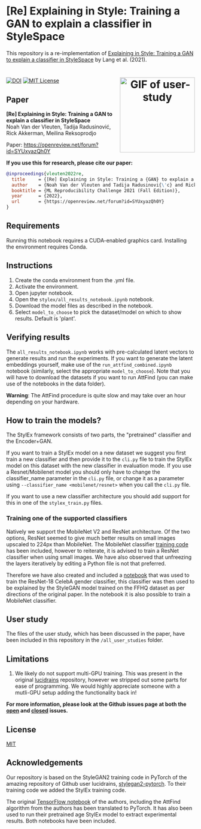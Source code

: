 # [Re] Explaining in Style: Training a GAN to explain a classifier in StyleSpace

This repository is a re-implementation of [Explaining in Style: Training a GAN to explain a classifier in StyleSpace](https://openaccess.thecvf.com/content/ICCV2021/papers/Lang_Explaining_in_Style_Training_a_GAN_To_Explain_a_Classifier_ICCV_2021_paper.pdf) by Lang et al. (2021).

<h1 align="center">
<img src="all_user_studies\user_study_images_old_faces\study_1\class_study_0.gif" alt="GIF of user-study" align="right"  width="200" height="200"</img>
</h1>

[![DOI](https://zenodo.org/badge/442497190.svg)](https://zenodo.org/badge/latestdoi/442497190) [![MIT License](https://img.shields.io/badge/License-MIT-green.svg)](/LICENSE) 

## Paper
**[Re] Explaining in Style: Training a GAN to explain a classifier in StyleSpace**  
Noah Van der Vleuten, Tadija Radusinović, Rick Akkerman, Meilina Reksoprodjo

Paper: https://openreview.net/forum?id=SYUxyazQh0Y

**If you use this for research, please cite our paper:**
```bibtex
@inproceedings{vleuten2022re,
  title     = {[Re] Explaining in Style: Training a {GAN} to explain a classifier in StyleSpace},
  author    = {Noah Van der Vleuten and Tadija Radusinovi{\'c} and Rick Akkerman and Meilina Reksoprodjo},
  booktitle = {ML Reproducibility Challenge 2021 (Fall Edition)},
  year      = {2022},
  url       = {https://openreview.net/forum?id=SYUxyazQh0Y}
}
```

## Requirements
Running this notebook requires a CUDA-enabled graphics card. Installing the environment requires Conda.

## Instructions

1. Create the conda environment from the .yml file.
2. Activate the environment.
3. Open jupyter notebook.
4. Open the `stylex/all_results_notebook.ipynb` notebook.
5. Download the model files as described in the notebook.
6. Select `model_to_choose` to pick the dataset/model on which to show results. Default is 'plant'.


## Verifying results

The `all_results_notebook.ipynb` works with pre-calculated latent vectors to generate results and run the experiments. If you want to generate the latent embeddings yourself, make use of the `run_attfind_combined.ipynb` notebook (similarly, select the appropriate `model_to_choose`). Note that you will have to download the datasets if you want to run AttFind (you can make use of the notebooks in the data folder).

**Warning**: The AttFind procedure is quite slow and may take over an hour depending on your hardware.

## How to train the models?
The StylEx framework consists of two parts, the "pretrained" classifier and the Encoder+GAN.

If you want to train a StylEx model on a new dataset we suggest you first train a new classifier and then provide it to the `cli.py` file to train the StylEx model on this dataset with the new classifier in evaluation mode. If you use a Resnet/Mobilenet model you should only have to change the classifier_name parameter in the `cli.py` file, or change it as a parameter using `--classifier_name <mobilenet/resnet>` when you call the `cli.py` file. 

If you want to use a new classifier architecture you should add support for this in one of the `stylex_train.py` files.

### Training one of the supported classifiers
Natively we support the MobileNet V2 and ResNet architecture. Of the two options, ResNet seemed to give much better results on small images upscaled to 224px than MobileNet. The MobileNet classifier [training code](./stylex/train_mobilenet_classifier.py) has been included, however to reiterate, it is advised to train a ResNet classifier when using small images. We have also observed that unfreezing the layers iteratively by editing a Python file is not that preferred.

Therefore we have also created and included a [notebook](./stylex/classifier_training_celeba.ipynb) that was used to train the ResNet-18 CelebA gender classifier, this classifier was then used to be explained by the StyleGAN model trained on the FFHQ dataset as per directions of the original paper. In the notebook it is also possible to train a MobileNet classifier.

## User study
The files of the user study, which has been discussed in the paper, have been included in this repository in the `/all_user_studies` folder.

## Limitations
1. We likely do not support multi-GPU training. This was present in the original [lucidrains](https://github.com/lucidrains/stylegan2-pytorch) repository, however we stripped out some parts for ease of programming. We would highly appreciate someone with a mutli-GPU setup adding the functionality back in!

**For more information, please look at the Github issues page at both the [open](https://github.com/NoahVl/Explaining-In-Style-Reproducibility-Study/issues) and [closed](https://github.com/NoahVl/Explaining-In-Style-Reproducibility-Study/issues?q=is%3Aissue+is%3Aclosed) issues.**

## License
[MIT](/LICENSE)

## Acknowledgements
Our repository is based on the StyleGAN2 training code in PyTorch of the amazing repository of Github user lucidrains, [stylegan2-pytorch](https://github.com/lucidrains/stylegan2-pytorch). To their training code we added the StylEx training code.

The original [TensorFlow notebook](https://github.com/google/explaining-in-style/blob/main/Explaining_in_Style_AttFind.ipynb) of the authors, including the AttFind algorithm from the authors has been translated to PyTorch. It has also been used to run their pretrained age StylEx model to extract experimental results. Both notebooks have been included.
